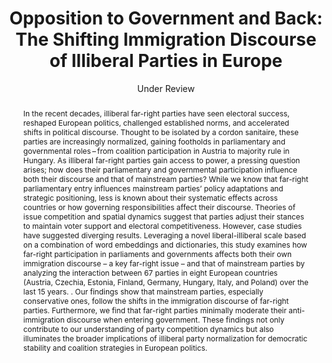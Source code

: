 ---
title: "Opposition to Government and Back: The Shifting Immigration Discourse of Illiberal Parties in Europe"
authors:
- admin
- Dean Schafer
- Mehmet Yavuz
#author_notes:
#- "Equal contribution"
#- "Equal contribution"
date: "Under Review"
#doi: "https://doi.org/10.1080/21599165.2024.2420967"

# Schedule page publish date (NOT publication's date).
publishDate: "2024-10-21T00:00:00Z"

# Publication type.
# Accepts a single type but formatted as a YAML list (for Hugo requirements).
# Enter a publication type from the CSL standard.
publication_types: ["article-journal"]

# Publication name and optional abbreviated publication name.
publication: "Politics and Governance"
publication_short: ""

abstract: In the recent decades, illiberal far-right parties have seen electoral success, reshaped European politics, challenged established norms, and accelerated shifts in political discourse. Thought to be isolated by a cordon sanitaire, these parties are increasingly normalized, gaining footholds in parliamentary and governmental roles – from coalition participation in Austria to majority rule in Hungary. As illiberal far-right parties gain access to power, a pressing question arises; how does their parliamentary and governmental participation influence both their discourse and that of mainstream parties? While we know that far-right parliamentary entry influences mainstream parties’ policy adaptations and strategic positioning, less is known about their systematic effects across countries or how governing responsibilities affect their discourse. Theories of issue competition and spatial dynamics suggest that parties adjust their stances to maintain voter support and electoral competitiveness. However, case studies have suggested diverging results. Leveraging a novel liberal-illiberal scale based on a combination of word embeddings and dictionaries, this study examines how  far-right participation in parliaments and governments affects both their own immigration discourse – a key far-right issue – and that of mainstream parties by analyzing the interaction between 67 parties in eight European countries (Austria, Czechia, Estonia, Finland, Germany, Hungary, Italy, and Poland) over the last 15 years. . Our findings show that mainstream parties, especially conservative ones, follow the shifts in the immigration discourse of far-right parties. Furthermore, we find that far-right parties minimally moderate their anti-immigration discourse when entering government. These findings not only contribute to our understanding of party competition dynamics but also illuminates the broader implications of illiberal party normalization for democratic stability and coalition strategies in European politics. 

# Summary. An optional shortened abstract.
#summary: Lorem ipsum dolor sit amet, consectetur adipiscing elit. Duis posuere tellus ac convallis placerat. Proin tincidunt magna sed ex sollicitudin condimentum.

tags:
- Europe
- immigration discourse
- illiberal parties
- far right parties
- party competition
- parliamentary speeches
featured: true

# links:
# - name: ""
#   url: ""
url_pdf: ''
url_code: ''
url_dataset: ''
url_poster: ''
url_project: ''
url_slides: ''
url_source: ''
url_video: ''

# Featured image
# To use, add an image named `featured.jpg/png` to your page's folder. 
image:
  caption: 'Image credit: Getty Images'
  focal_point: ""
  preview_only: false

# Associated Projects (optional).
#   Associate this publication with one or more of your projects.
#   Simply enter your project's folder or file name without extension.
#   E.g. `internal-project` references `content/project/internal-project/index.md`.
#   Otherwise, set `projects: []`.
projects: 
  - AUTHLIB

# Slides (optional).
#   Associate this publication with Markdown slides.
#   Simply enter your slide deck's filename without extension.
#   E.g. `slides: "example"` references `content/slides/example/index.md`.
#   Otherwise, set `slides: ""`.
slides: ''
---